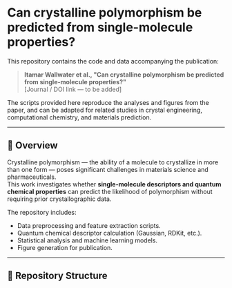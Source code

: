 # Can crystalline polymorphism be predicted from single-molecule properties?

This repository contains the code and data accompanying the publication:

> **Itamar Wallwater et al., "Can crystalline polymorphism be predicted from single-molecule properties?"**  
> [Journal / DOI link — to be added]

The scripts provided here reproduce the analyses and figures from the paper, and can be adapted for related studies in crystal engineering, computational chemistry, and materials prediction.

---

## 📄 Overview

Crystalline polymorphism — the ability of a molecule to crystallize in more than one form — poses significant challenges in materials science and pharmaceuticals.  
This work investigates whether **single-molecule descriptors and quantum chemical properties** can predict the likelihood of polymorphism without requiring prior crystallographic data.

The repository includes:

- Data preprocessing and feature extraction scripts.
- Quantum chemical descriptor calculation (Gaussian, RDKit, etc.).
- Statistical analysis and machine learning models.
- Figure generation for publication.

---

## 📂 Repository Structure

